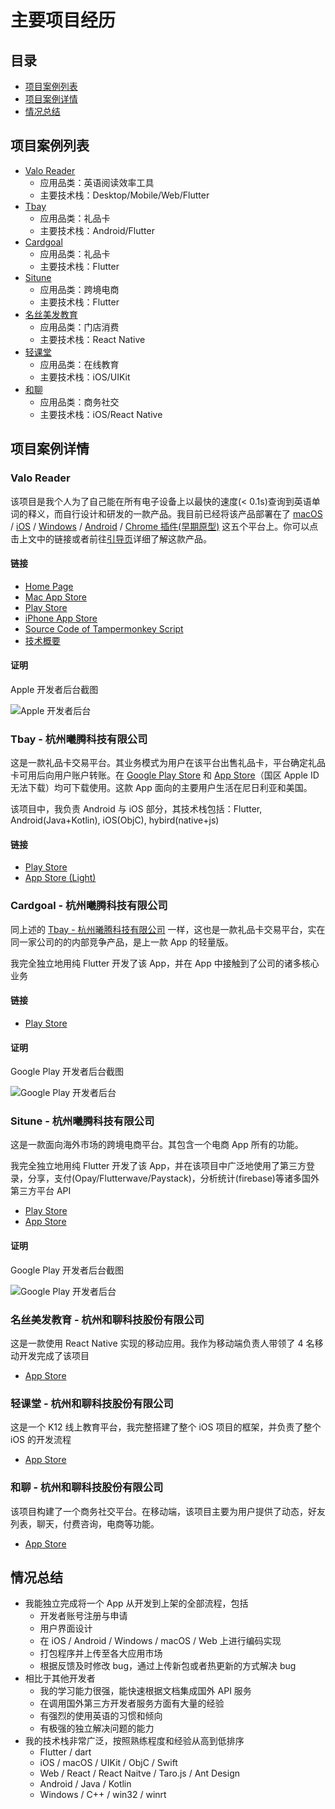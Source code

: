 # 主要项目经历

## 目录

- [项目案例列表](#项目案例列表)
- [项目案例详情](#项目案例详情)
- [情况总结](#情况总结)

## 项目案例列表

- [Valo Reader](#valo-reader)
  - 应用品类：英语阅读效率工具
  - 主要技术栈：Desktop/Mobile/Web/Flutter
- [Tbay](#tbay---杭州曦腾科技有限公司)
  - 应用品类：礼品卡
  - 主要技术栈：Android/Flutter
- [Cardgoal](#cardgoal---杭州曦腾科技有限公司)
  - 应用品类：礼品卡
  - 主要技术栈：Flutter
- [Situne](#situne---杭州曦腾科技有限公司)
  - 应用品类：跨境电商
  - 主要技术栈：Flutter
- [名丝美发教育](#名丝美发教育---杭州和聊科技股份有限公司)
  - 应用品类：门店消费
  - 主要技术栈：React Native
- [轻课堂](#轻课堂---杭州和聊科技股份有限公司)
  - 应用品类：在线教育
  - 主要技术栈：iOS/UIKit
- [和聊](#和聊---杭州和聊科技股份有限公司)
  - 应用品类：商务社交
  - 主要技术栈：iOS/React Native

## 项目案例详情

### Valo Reader

该项目是我个人为了自己能在所有电子设备上以最快的速度(< 0.1s)查询到英语单词的释义，而自行设计和研发的一款产品。我目前已经将该产品部署在了 [macOS](https://apps.apple.com/cn/app/valo-reader/id6448040931) / [iOS](https://apps.apple.com/cn/app/valo-reader/id6448040931) / [Windows](https://github.com/HaloWang/valo-reader-doc/releases/download/1.0.0_107/babel-1.0.0+107-windows-setup.exe) / [Android](https://play.google.com/store/apps/details?id=com.df.mobile) / [Chrome 插件(早期原型)](https://github.com/HaloWang/english_flow) 这五个平台上。你可以点击上文中的链接或者前往[引导页](https://halowang.github.io/valo-reader-doc/)详细了解这款产品。

#### 链接

- [Home Page](https://halowang.github.io/valo-reader-doc/)
- [Mac App Store](https://apps.apple.com/us/app/valo-reader/id6448040931)
- [Play Store](https://play.google.com/store/apps/details?id=com.df.mobile)
- [iPhone App Store](https://apps.apple.com/us/app/valo-reader/id6448040931?platform=iphone)
- [Source Code of Tampermonkey Script](https://github.com/HaloWang/english_flow)
- [技术概要](https://halowang.github.io/valo-reader-doc/blog/tech_detail_macos)

#### 证明

Apple 开发者后台截图

![Apple 开发者后台](./vr.connect.png)

### Tbay - 杭州曦腾科技有限公司

这是一款礼品卡交易平台。其业务模式为用户在该平台出售礼品卡，平台确定礼品卡可用后向用户账户转账。在 [Google Play Store](https://play.google.com/store/apps/details?id=com.gonglian.tbay&hl=en&gl=US) 和 [App Store](https://apps.apple.com/us/app/gift-card-on-tbay/id6472409948)（国区 Apple ID 无法下载）均可下载使用。这款 App 面向的主要用户生活在尼日利亚和美国。

该项目中，我负责 Android 与 iOS 部分，其技术栈包括：Flutter, Android(Java+Kotlin), iOS(ObjC), hybird(native+js)

#### 链接

- [Play Store](https://play.google.com/store/apps/details?id=com.gonglian.tbay&hl=en)
- [App Store (Light)](https://apps.apple.com/us/app/gift-card-on-tbay/id6472409948)

### Cardgoal - 杭州曦腾科技有限公司

同上述的 [Tbay - 杭州曦腾科技有限公司](#tbay---杭州曦腾科技有限公司) 一样，这也是一款礼品卡交易平台，实在同一家公司的的内部竞争产品，是上一款 App 的轻量版。

我完全独立地用纯 Flutter 开发了该 App，并在 App 中接触到了公司的诸多核心业务

#### 链接

- [Play Store](https://play.google.com/store/apps/details?id=com.situne.redmou&hl=en)

#### 证明

Google Play 开发者后台截图

![Google Play 开发者后台](./cg.console.png)

### Situne - 杭州曦腾科技有限公司

这是一款面向海外市场的跨境电商平台。其包含一个电商 App 所有的功能。

我完全独立地用纯 Flutter 开发了该 App，并在该项目中广泛地使用了第三方登录，分享，支付(Opay/Flutterwave/Paystack)，分析统计(firebase)等诸多国外第三方平台 API

- [Play Store](https://play.google.com/store/apps/details?id=com.situne.shop&hl=en)
- [App Store](https://apps.apple.com/us/app/situne/id6443579510)

#### 证明

Google Play 开发者后台截图

![Google Play 开发者后台](./st.console.png)

### 名丝美发教育 - 杭州和聊科技股份有限公司

这是一款使用 React Native 实现的移动应用。我作为移动端负责人带领了 4 名移动开发完成了该项目

- [App Store](https://apps.apple.com/az/app/%E5%90%8D%E4%B8%9D%E7%BE%8E%E5%8F%91%E6%95%99%E8%82%B2/id1566811877)

### 轻课堂 - 杭州和聊科技股份有限公司

这是一个 K12 线上教育平台，我完整搭建了整个 iOS 项目的框架，并负责了整个 iOS 的开发流程

- [App Store](https://apps.apple.com/cn/app/%E8%BD%BB%E8%AF%BE%E5%A0%82/id1423061917)

### 和聊 - 杭州和聊科技股份有限公司

该项目构建了一个商务社交平台。在移动端，该项目主要为用户提供了动态，好友列表，聊天，付费咨询，电商等功能。

- [App Store](https://apps.apple.com/hk/app/%E5%92%8C%E8%81%8A-%E4%BA%BA%E8%84%89%E6%88%90%E5%B0%B1%E4%BA%8B%E4%B8%9A/id542575938)

## 情况总结

- 我能独立完成将一个 App 从开发到上架的全部流程，包括
  - 开发者账号注册与申请
  - 用户界面设计
  - 在 iOS / Android / Windows / macOS / Web 上进行编码实现
  - 打包程序并上传至各大应用市场
  - 根据反馈及时修改 bug，通过上传新包或者热更新的方式解决 bug
- 相比于其他开发者
  - 我的学习能力很强，能快速根据文档集成国外 API 服务
  - 在调用国外第三方开发者服务方面有大量的经验
  - 有强烈的使用英语的习惯和倾向
  - 有极强的独立解决问题的能力
- 我的技术栈非常广泛，按照熟练程度和经验从高到低排序
  - Flutter / dart
  - iOS / macOS / UIKit / ObjC / Swift
  - Web / React / React Naitve / Taro.js / Ant Design
  - Android / Java / Kotlin
  - Windows / C++ / win32 / winrt
